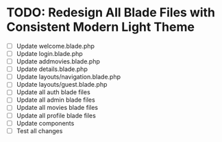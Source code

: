 # TODO: Redesign All Blade Files with Consistent Modern Light Theme

- [ ] Update welcome.blade.php
- [ ] Update login.blade.php
- [ ] Update addmovies.blade.php
- [ ] Update details.blade.php
- [ ] Update layouts/navigation.blade.php
- [ ] Update layouts/guest.blade.php
- [ ] Update all auth blade files
- [ ] Update all admin blade files
- [ ] Update all movies blade files
- [ ] Update all profile blade files
- [ ] Update components
- [ ] Test all changes
